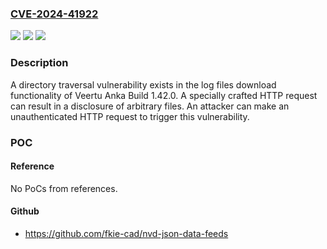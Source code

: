 ### [CVE-2024-41922](https://cve.mitre.org/cgi-bin/cvename.cgi?name=CVE-2024-41922)
![](https://img.shields.io/static/v1?label=Product&message=Anka%20Build&color=blue)
![](https://img.shields.io/static/v1?label=Version&message=%3D%201.42.0%20&color=brighgreen)
![](https://img.shields.io/static/v1?label=Vulnerability&message=CWE-22%3A%20Improper%20Limitation%20of%20a%20Pathname%20to%20a%20Restricted%20Directory%20('Path%20Traversal')&color=brighgreen)

### Description

A directory traversal vulnerability exists in the log files download functionality of Veertu Anka Build 1.42.0. A specially crafted HTTP request can result in a disclosure of arbitrary files. An attacker can make an unauthenticated HTTP request to trigger this vulnerability.

### POC

#### Reference
No PoCs from references.

#### Github
- https://github.com/fkie-cad/nvd-json-data-feeds

